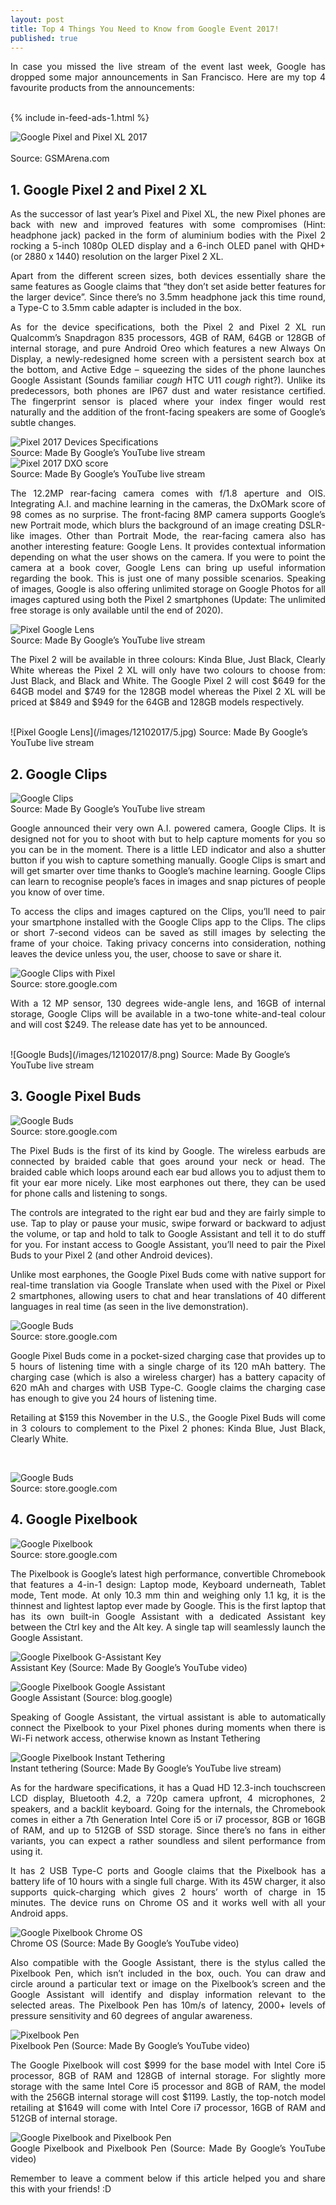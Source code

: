 ```yaml
---
layout: post
title: Top 4 Things You Need to Know from Google Event 2017!
published: true
---
```


<style type="text/css">
 p {
  text-align: justify;
}

img {
    display: block;
    margin: auto;
}
</style>

In case you missed the live stream of the event last week, Google has dropped some major announcements in San Francisco. Here are my top 4 favourite products from the announcements:

<br />
{% include in-feed-ads-1.html %}
<br />

![Google Pixel and Pixel XL 2017](/images/12102017/1.PNG)
<br />
Source: GSMArena.com

## 1. Google Pixel 2 and Pixel 2 XL
As the successor of last year’s Pixel and Pixel XL, the new Pixel phones are back with new and improved features with some compromises (Hint: headphone jack) packed in the form of aluminium bodies with the Pixel 2 rocking a 5-inch 1080p OLED display and a 6-inch OLED panel with QHD+ (or 2880 x 1440) resolution on the larger Pixel 2 XL. 

Apart from the different screen sizes, both devices essentially share the same features as Google claims that “they don’t set aside better features for the larger device”. Since there’s no 3.5mm headphone jack this time round, a Type-C to 3.5mm cable adapter is included in the box. 

As for the device specifications, both the Pixel 2 and Pixel 2 XL run Qualcomm’s Snapdragon 835 processors, 4GB of RAM, 64GB or 128GB of internal storage, and pure Android Oreo which features a new Always On Display, a newly-redesigned home screen with a persistent search box at the bottom, and Active Edge – squeezing the sides of the phone launches Google Assistant (Sounds familiar *cough* HTC U11 *cough* right?). Unlike its predecessors, both phones are IP67 dust and water resistance certified. The fingerprint sensor is placed where your index finger would rest naturally and the addition of the front-facing speakers are some of Google’s subtle changes.

![Pixel 2017 Devices Specifications](/images/12102017/2.png)
Source: Made By Google’s YouTube live stream
![Pixel 2017 DXO score](/images/12102017/3.png)
Source: Made By Google’s YouTube live stream

The 12.2MP rear-facing camera comes with f/1.8 aperture and OIS. Integrating A.I. and machine learning in the cameras, the DxOMark score of 98 comes as no surprise. The front-facing 8MP camera supports Google’s new Portrait mode, which blurs the background of an image creating DSLR-like images. Other than Portrait Mode, the rear-facing camera also has another interesting feature: Google Lens. It provides contextual information depending on what the user shows on the camera. If you were to point the camera at a book cover, Google Lens can bring up useful information regarding the book. This is just one of many possible scenarios. Speaking of images, Google is also offering unlimited storage on Google Photos for all images captured using both the Pixel 2 smartphones (Update: The unlimited free storage is only available until the end of 2020).

![Pixel Google Lens](/images/12102017/4.png)
Source: Made By Google’s YouTube live stream

The Pixel 2 will be available in three colours: Kinda Blue, Just Black, Clearly White whereas the Pixel 2 XL will only have two colours to choose from: Just Black, and Black and White. The Google Pixel 2 will cost $649 for the 64GB model and $749 for the 128GB model whereas the Pixel 2 XL will be priced at $849 and $949 for the 64GB and 128GB models respectively.

<br />
![Pixel Google Lens](/images/12102017/5.jpg)
Source: Made By Google’s YouTube live stream

## 2.	Google Clips
![Google Clips](/images/12102017/6.png)
Source: Made By Google’s YouTube live stream

Google announced their very own A.I. powered camera, Google Clips. It is designed not for you to shoot with but to help capture moments for you so you can be in the moment. There is a little LED indicator and also a shutter button if you wish to capture something manually. Google Clips is smart and will get smarter over time thanks to Google’s machine learning. Google Clips can learn to recognise people’s faces in images and snap pictures of people you know of over time.

To access the clips and images captured on the Clips, you’ll need to pair your smartphone installed with the Google Clips app to the Clips. The clips or short 7-second videos can be saved as still images by selecting the frame of your choice. Taking privacy concerns into consideration, nothing leaves the device unless you, the user, choose to save or share it. 

![Google Clips with Pixel](/images/12102017/7.PNG)
Source: store.google.com

With a 12 MP sensor, 130 degrees wide-angle lens, and 16GB of internal storage, Google Clips will be available in a two-tone white-and-teal colour and will cost $249. The release date has yet to be announced.

<br />
![Google Buds](/images/12102017/8.png)
Source: Made By Google’s YouTube live stream

## 3. Google Pixel Buds
![Google Buds](/images/12102017/9.png)
Source: store.google.com

The Pixel Buds is the first of its kind by Google. The wireless earbuds are connected by braided cable that goes around your neck or head. The braided cable which loops around each ear bud allows you to adjust them to fit your ear more nicely. Like most earphones out there, they can be used for phone calls and listening to songs. 

The controls are integrated to the right ear bud and they are fairly simple to use.  Tap to play or pause your music, swipe forward or backward to adjust the volume, or tap and hold to talk to Google Assistant and tell it to do stuff for you. For instant access to Google Assistant, you’ll need to pair the Pixel Buds to your Pixel 2 (and other Android devices). 

Unlike most earphones, the Google Pixel Buds come with native support for real-time translation via Google Translate when used with the Pixel or Pixel 2 smartphones, allowing users to chat and hear translations of 40 different languages in real time (as seen in the live demonstration).

![Google Buds](/images/12102017/10.jpg)
Source: store.google.com

Google Pixel Buds come in a pocket-sized charging case that provides up to 5 hours of listening time with a single charge of its 120 mAh battery. The charging case (which is also a wireless charger) has a battery capacity of 620 mAh and charges with USB Type-C. Google claims the charging case has enough to give you 24 hours of listening time. 

Retailing at $159 this November in the U.S., the Google Pixel Buds will come in 3 colours to complement to the Pixel 2 phones: Kinda Blue, Just Black, Clearly White.

<br />

![Google Buds](/images/12102017/11.jpg)
Source: store.google.com
## 4.	Google Pixelbook

![Google Pixelbook](/images/12102017/12.png)
Source: store.google.com

The Pixelbook is Google’s latest high performance, convertible Chromebook that features a 4-in-1 design: Laptop mode, Keyboard underneath, Tablet mode, Tent mode. At only 10.3 mm thin and weighing only 1.1 kg, it is the thinnest and lightest laptop  ever made by Google. This is the first laptop that has its own built-in Google Assistant with a dedicated Assistant key between the Ctrl key and the Alt key. A single tap will seamlessly launch the Google Assistant. 

![Google Pixelbook G-Assistant Key](/images/12102017/13.png)
Assistant Key (Source: Made By Google’s YouTube video)

![Google Pixelbook Google Assistant](/images/12102017/14.png)
Google Assistant (Source: blog.google)

Speaking of Google Assistant, the virtual assistant is able to automatically connect the Pixelbook to your Pixel phones during moments when there is Wi-Fi network access, otherwise known as Instant Tethering

![Google Pixelbook Instant Tethering](/images/12102017/15.png)
Instant tethering (Source: Made By Google’s YouTube live stream)

As for the hardware specifications, it has a Quad HD 12.3-inch touchscreen LCD display, Bluetooth 4.2, a 720p camera upfront, 4 microphones, 2 speakers, and a backlit keyboard. Going for the internals, the Chromebook comes in either a 7th Generation Intel Core i5 or i7 processor, 8GB or 16GB of RAM, and up to 512GB of SSD storage. Since there’s no fans in either variants, you can expect a rather soundless and silent performance from using it. 

It has 2 USB Type-C ports and Google claims that the Pixelbook has a battery life of 10 hours with a single full charge. With its 45W charger, it also supports quick-charging which gives 2 hours’ worth of charge in 15 minutes. The device runs on Chrome OS and it works well with all your Android apps.

![Google Pixelbook Chrome OS](/images/12102017/16.png)
Chrome OS (Source: Made By Google’s YouTube video)

Also compatible with the Google Assistant, there is the stylus called the Pixelbook Pen, which isn’t included in the box, ouch. You can draw and circle around a particular text or image on the Pixelbook’s screen and the Google Assistant will identify and display information relevant to the selected areas. The Pixelbook Pen has 10m/s of latency, 2000+ levels of pressure sensitivity and 60 degrees of angular awareness.

![Pixelbook Pen ](/images/12102017/17.png)
Pixelbook Pen (Source: Made By Google’s YouTube video)

The Google Pixelbook will cost $999 for the base model with Intel Core i5 processor, 8GB of RAM and 128GB of internal storage. For slightly more storage with the same Intel Core i5 processor and 8GB of RAM, the model with the 256GB internal storage will cost $1199. Lastly, the top-notch model retailing at $1649 will come with Intel Core i7 processor, 16GB of RAM and 512GB of internal storage. 

![Google Pixelbook and Pixelbook Pen ](/images/12102017/18.png)
Google Pixelbook and Pixelbook Pen (Source: Made By Google’s YouTube video)



Remember to leave a comment below if this article helped you and share this with your friends! :D

